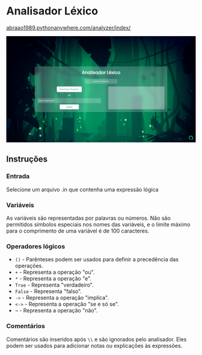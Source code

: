 # Analisador Léxico

[abraao1989.pythonanywhere.com/analyzer/index/](abraao1989.pythonanywhere.com/analyzer/index/)

![img](https://github.com/pauloabraao/lex_analyzer/blob/main/page.png)

## Instruções

### Entrada
Selecione um arquivo .in que contenha uma expressão lógica

### Variáveis

As variáveis são representadas por palavras ou números. Não são permitidos símbolos especiais nos nomes das variáveis, e o limite máximo para o comprimento de uma variável é de 100 caracteres.

### Operadores lógicos

- `()` - Parênteses podem ser usados para definir a precedência das operações.
- `+` - Representa a operação "ou".
- `*` - Representa a operação "e".
- `True` - Representa "verdadeiro".
- `False` - Representa "falso".
- `->` - Representa a operação "implica".
- `<->` - Representa a operação "se e só se".
- `¬` - Representa a operação "não".

### Comentários

Comentários são inseridos após `\\` e são ignorados pelo analisador. Eles podem ser usados para adicionar notas ou explicações às expressões.
